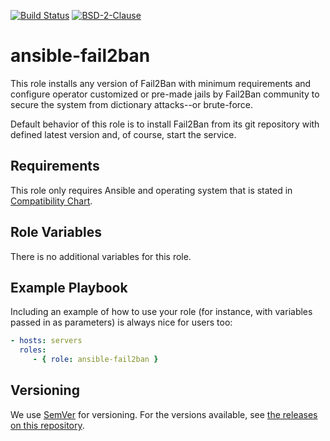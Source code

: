 [![Build Status][build-status-badge]][build-system]
[![BSD-2-Clause][bsd-2-badge]](LICENSE)

# ansible-fail2ban

This role installs any version of Fail2Ban with minimum requirements and
configure operator customized or pre-made jails by Fail2Ban community to secure
the system from dictionary attacks--or brute-force.

Default behavior of this role is to install Fail2Ban from its git repository
with defined latest version and, of course, start the service.

## Requirements

This role only requires Ansible and operating system that is stated in
[Compatibility Chart][compatibility-chart].

## Role Variables

There is no additional variables for this role.

## Example Playbook

Including an example of how to use your role (for instance, with variables
passed in as parameters) is always nice for users too:

```yaml
- hosts: servers
  roles:
     - { role: ansible-fail2ban }
```

## Versioning

We use [SemVer][semver] for versioning. For the versions available, see [the releases on this repository][project-releases].

[build-system]: https://travis-ci.org/BerkhanBerkdemir/ansible-fail2ban
[build-status-badge]: https://travis-ci.org/BerkhanBerkdemir/ansible-fail2ban.svg?branch=master
[bsd-2-badge]: https://img.shields.io/badge/license-BSD--2--Clause-green
[compatibility-chart]: https://github.com/BerkhanBerkdemir/ansible-fail2ban/wiki/Compatibility-Chart
[semver]: https://semver.org
[project-releases]: https://github.com/BerkhanBerkdemir/ansible-fail2ban/releases
